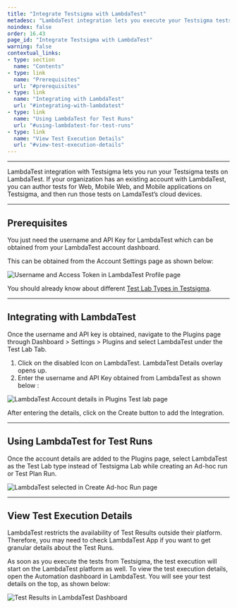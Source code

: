 ```yaml
---
title: "Integrate Testsigma with LambdaTest"
metadesc: "LambdaTest integration lets you execute your Testsigma tests on BrowserStack. Learn how to integrate the LambdaTest Test Execution Platform with Testsigma"
noindex: false
order: 16.43
page_id: "Integrate Testsigma with LambdaTest"
warning: false
contextual_links:
- type: section
  name: "Contents"
- type: link
  name: "Prerequisites"
  url: "#prerequisites"
- type: link
  name: "Integrating with LambdaTest"
  url: "#integrating-with-lambdatest"
- type: link
  name: "Using LambdaTest for Test Runs"
  url: "#using-lambdatest-for-test-runs"
- type: link
  name: "View Test Execution Details"
  url: "#view-test-execution-details"
---
```


---

LambdaTest integration with Testsigma lets you run your Testsigma tests on LambdaTest.
If your organization has an existing account with LambdaTest, you can author tests for Web, Mobile Web, and Mobile applications on Testsigma, and then run those tests on LamdaTest’s cloud devices.

---
## **Prerequisites**

You just need the username and API Key for LambdaTest which can be obtained from your LambdaTest account dashboard.

This can be obtained from the Account Settings page as shown below:

![Username and Access Token in LambdaTest Profile page ](https://docs.testsigma.com/images/lambdatest/lambdatest-profile-username-access-token.png)

You should already know about different [Test Lab Types in Testsigma](https://testsigma.com/docs/test-management/test-plans/supported-test-lab-types/).

---
## **Integrating with LambdaTest**

Once the username and API key is obtained, navigate to the Plugins page through Dashboard > Settings > Plugins and select LambdaTest under the Test Lab Tab.
 1. Click on the disabled Icon on LambdaTest. LambdaTest Details overlay opens up.
 2. Enter the username and API Key obtained from LambdaTest as shown below :

 ![LambdaTest Account details in Plugins Test lab page](https://docs.testsigma.com/images/lambdatest/plugins-enable-lambdatest-integration-email-key.png)

 After entering the details, click on the Create button to add the Integration.

---
## **Using LambdaTest for Test Runs**

Once the account details are added to the Plugins page, select LambdaTest as the Test Lab type instead of Testsigma Lab while creating an Ad-hoc run or Test Plan Run.

![LambdaTest selected in Create Ad-hoc Run page](https://docs.testsigma.com/images/lambdatest/create-adhoc-run-testlab-lt-selected.png)

---
## **View Test Execution Details**

LambdaTest restricts the availability of Test Results outside their platform. Therefore, you may need to check LambdaTest App if you want to get granular details about the Test Runs.

As soon as you execute the tests from Testsigma, the test execution will start on the LambdaTest platform as well. To view the test execution details, open the Automation dashboard in LambdaTest. You will see your test details on the top, as shown below:

![Test Results in LambdaTest Dashboard](https://docs.testsigma.com/images/lambdatest/lt-dashboard-test-results.png)
